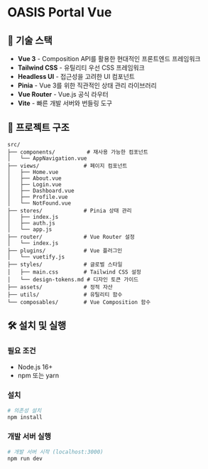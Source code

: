 # OASIS Portal Vue

## 🚀 기술 스택

- **Vue 3** - Composition API를 활용한 현대적인 프론트엔드 프레임워크
- **Tailwind CSS** - 유틸리티 우선 CSS 프레임워크
- **Headless UI** - 접근성을 고려한 UI 컴포넌트
- **Pinia** - Vue 3를 위한 직관적인 상태 관리 라이브러리
- **Vue Router** - Vue.js 공식 라우터
- **Vite** - 빠른 개발 서버와 번들링 도구

## 📁 프로젝트 구조

```
src/
├── components/          # 재사용 가능한 컴포넌트
│   └── AppNavigation.vue
├── views/              # 페이지 컴포넌트
│   ├── Home.vue
│   ├── About.vue
│   ├── Login.vue
│   ├── Dashboard.vue
│   ├── Profile.vue
│   └── NotFound.vue
├── stores/             # Pinia 상태 관리
│   ├── index.js
│   ├── auth.js
│   └── app.js
├── router/             # Vue Router 설정
│   └── index.js
├── plugins/            # Vue 플러그인
│   └── vuetify.js
├── styles/             # 글로벌 스타일
│   ├── main.css        # Tailwind CSS 설정
│   └── design-tokens.md # 디자인 토큰 가이드
├── assets/             # 정적 자산
├── utils/              # 유틸리티 함수
└── composables/        # Vue Composition 함수
```

## 🛠️ 설치 및 실행

### 필요 조건

- Node.js 16+
- npm 또는 yarn

### 설치

```bash
# 의존성 설치
npm install
```

### 개발 서버 실행

```bash
# 개발 서버 시작 (localhost:3000)
npm run dev
```

